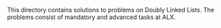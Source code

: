 This directory contains solutions to problems on Doubly Linked Lists. The problems consist of mandatory and advanced tasks at ALX.
